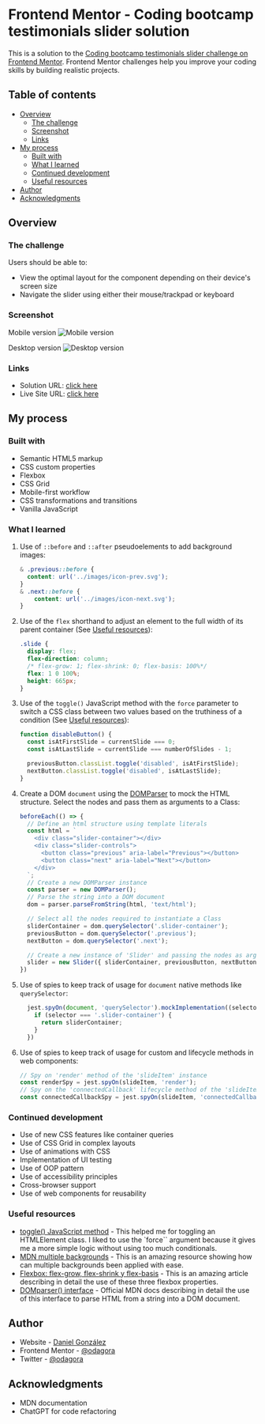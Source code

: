 # Frontend Mentor - Coding bootcamp testimonials slider solution

This is a solution to the [Coding bootcamp testimonials slider challenge on Frontend Mentor](https://www.frontendmentor.io/challenges/coding-bootcamp-testimonials-slider-4FNyLA8JL). Frontend Mentor challenges help you improve your coding skills by building realistic projects.

## Table of contents

- [Overview](#overview)
  - [The challenge](#the-challenge)
  - [Screenshot](#screenshot)
  - [Links](#links)
- [My process](#my-process)
  - [Built with](#built-with)
  - [What I learned](#what-i-learned)
  - [Continued development](#continued-development)
  - [Useful resources](#useful-resources)
- [Author](#author)
- [Acknowledgments](#acknowledgments)

## Overview

### The challenge

Users should be able to:

- View the optimal layout for the component depending on their device's screen size
- Navigate the slider using either their mouse/trackpad or keyboard

### Screenshot
Mobile version
![Mobile version](https://bit.ly/3OgJCu4)

Desktop version
![Desktop version](https://bit.ly/3uamTsL)

### Links

- Solution URL: [click here](https://www.frontendmentor.io/solutions/testimonials-slider-solution-qOKOgJQaWf)
- Live Site URL: [click here](https://odagora.github.io/testimonials-slider/)

## My process

### Built with

- Semantic HTML5 markup
- CSS custom properties
- Flexbox
- CSS Grid
- Mobile-first workflow
- CSS transformations and transitions
- Vanilla JavaScript

### What I learned

1. Use of `::before` and `::after` pseudoelements to add background images:
    ```css
    & .previous::before {
      content: url('../images/icon-prev.svg');
    }
    & .next::before {
        content: url('../images/icon-next.svg');
    }
    ``````
2. Use of the `flex` shorthand to adjust an element to the full width of its parent container (See [Useful resources](#useful-resources)):
    ```css
    .slide {
      display: flex;
      flex-direction: column;
      /* flex-grow: 1; flex-shrink: 0; flex-basis: 100%*/
      flex: 1 0 100%;
      height: 665px;
    }
    ``````
3. Use of the `toggle()` JavaScript method with the `force` parameter to switch a CSS class between two values based on the truthiness of a condition (See [Useful resources](#useful-resources)):
    ```js
    function disableButton() {
      const isAtFirstSlide = currentSlide === 0;
      const isAtLastSlide = currentSlide === numberOfSlides - 1;

      previousButton.classList.toggle('disabled', isAtFirstSlide);
      nextButton.classList.toggle('disabled', isAtLastSlide);
    }
    ``````
4. Create a DOM `document` using the [DOMParser](#useful-resources) to mock the HTML structure. Select the nodes and pass them as arguments to a Class:
    ```js
    beforeEach(() => {
      // Define an html structure using template literals
      const html = `
        <div class="slider-container"></div>
        <div class="slider-controls">
          <button class="previous" aria-label="Previous"></button>
          <button class="next" aria-label="Next"></button>
        </div>
      `;
      // Create a new DOMParser instance
      const parser = new DOMParser();
      // Parse the string into a DOM document
      dom = parser.parseFromString(html, 'text/html');

      // Select all the nodes required to instantiate a Class
      sliderContainer = dom.querySelector('.slider-container');
      previousButton = dom.querySelector('.previous');
      nextButton = dom.querySelector('.next');

      // Create a new instance of 'Slider' and passing the nodes as arguments
      slider = new Slider({ sliderContainer, previousButton, nextButton, slides})
    })
    ```
5. Use of spies to keep track of usage for `document` native methods like `querySelector`:
    ```js
      jest.spyOn(document, 'querySelector').mockImplementation((selector) => {
        if (selector === '.slider-container') {
          return sliderContainer;
        }
      })
    ```
6. Use of spies to keep track of usage for custom and lifecycle methods in web components:
    ```js
    // Spy on 'render' method of the 'slideItem' instance
    const renderSpy = jest.spyOn(slideItem, 'render');
    // Spy on the 'connectedCallback' lifecycle method of the 'slideItem' instance
    const connectedCallbackSpy = jest.spyOn(slideItem, 'connectedCallback');
    ```
### Continued development

- Use of new CSS features like container queries
- Use of CSS Grid in complex layouts
- Use of animations with CSS
- Implementation of UI testing
- Use of OOP pattern
- Use of accessibility principles
- Cross-browser support
- Use of web components for reusability

### Useful resources

- [toggle() JavaScript method](https://developer.mozilla.org/en-US/docs/Web/API/DOMTokenList/toggle) - This helped me for toggling an HTMLElement class. I liked to use the `force`` argument because it gives me a more simple logic without using too much conditionals.
- [MDN multiple backgrounds](https://developer.mozilla.org/en-US/docs/Web/CSS/CSS_backgrounds_and_borders/Using_multiple_backgrounds) - This is an amazing resource showing how can multiple backgrounds been applied with ease.
- [Flexbox: flex-grow, flex-shrink y flex-basis](https://dev.to/duxtech/flexbox-flex-grow-flex-shrink-y-flex-basis-o96) - This is an amazing article describing in detail the use of these three flexbox properties.
- [DOMparser() interface](https://developer.mozilla.org/en-US/docs/Web/API/DOMParser) - Official MDN docs describing in detail the use of this   interface to parse HTML from a string into a DOM document.

## Author

- Website - [Daniel González](https://odagora.com)
- Frontend Mentor - [@odagora](https://www.frontendmentor.io/profile/odagora)
- Twitter - [@odagora](https://www.twitter.com/odagora)

## Acknowledgments

- MDN documentation
- ChatGPT for code refactoring
